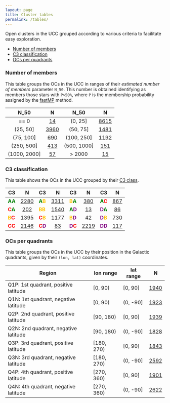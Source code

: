 ```yaml
---
layout: page
title: Cluster tables
permalink: /tables/
---
```


Open clusters in the UCC grouped according to various criteria to facilitate easy
exploration.

- [Number of members](#number-of-members)
- [C3 classification](#c3-classification)
- [OCs per quadrants](#ocs-per-quadrants)


### Number of members

This table groups the OCs in the UCC in ranges of their _estimated number of members_
parameter `N_50`. This number is obtained identifying as members those stars with
`P>50%`, where `P` is the membership probability assigned by the [fastMP](https://asteca.readthedocs.io/en/latest/build/api/asteca.Membership.html#asteca.Membership.fastmp) method.

<!-- Begin table 5 -->

| N_50 |   N  | N_50 |   N  |
| :--: | :--: | :--: | :--: |
| == 0 | [14](/tables/N50_0_table) | (0, 25] | [8615](/tables/N50_25_table) |
| (25, 50] | [3960](/tables/N50_50_table) | (50, 75] | [1481](/tables/N50_75_table) |
| (75, 100] | [690](/tables/N50_100_table) | (100, 250] | [1192](/tables/N50_250_table) |
| (250, 500] | [413](/tables/N50_500_table) | (500, 1000] | [151](/tables/N50_1000_table) |
| (1000, 2000] | [57](/tables/N50_2000_table) | > 2000 | [15](/tables/N50_inf_table) |

<!-- End table 5 -->


### C3 classification

This table shows the OCs in the UCC grouped by their [C3 class](/faq/#what-is-the-c3-parameter).

<!-- Begin table 2 -->

| C3 |  N  | C3 |  N  | C3 |  N  | C3 |  N  |
|----| :-: |----| :-: |----| :-: |----| :-: |
| <span style="color: green; font-weight: bold;">A</span><span style="color: green; font-weight: bold;">A</span> | [2280](/tables/AA_table) | <span style="color: green; font-weight: bold;">A</span><span style="color: #FFC300; font-weight: bold;">B</span> | [3311](/tables/AB_table) | <span style="color: #FFC300; font-weight: bold;">B</span><span style="color: green; font-weight: bold;">A</span> | [380](/tables/BA_table) | <span style="color: green; font-weight: bold;">A</span><span style="color: red; font-weight: bold;">C</span> | [867](/tables/AC_table) |
| <span style="color: red; font-weight: bold;">C</span><span style="color: green; font-weight: bold;">A</span> | [202](/tables/CA_table) | <span style="color: #FFC300; font-weight: bold;">B</span><span style="color: #FFC300; font-weight: bold;">B</span> | [1540](/tables/BB_table) | <span style="color: green; font-weight: bold;">A</span><span style="color: purple; font-weight: bold;">D</span> | [13](/tables/AD_table) | <span style="color: purple; font-weight: bold;">D</span><span style="color: green; font-weight: bold;">A</span> | [86](/tables/DA_table) |
| <span style="color: #FFC300; font-weight: bold;">B</span><span style="color: red; font-weight: bold;">C</span> | [1395](/tables/BC_table) | <span style="color: red; font-weight: bold;">C</span><span style="color: #FFC300; font-weight: bold;">B</span> | [1177](/tables/CB_table) | <span style="color: #FFC300; font-weight: bold;">B</span><span style="color: purple; font-weight: bold;">D</span> | [42](/tables/BD_table) | <span style="color: purple; font-weight: bold;">D</span><span style="color: #FFC300; font-weight: bold;">B</span> | [730](/tables/DB_table) |
| <span style="color: red; font-weight: bold;">C</span><span style="color: red; font-weight: bold;">C</span> | [2146](/tables/CC_table) | <span style="color: red; font-weight: bold;">C</span><span style="color: purple; font-weight: bold;">D</span> | [83](/tables/CD_table) | <span style="color: purple; font-weight: bold;">D</span><span style="color: red; font-weight: bold;">C</span> | [2219](/tables/DC_table) | <span style="color: purple; font-weight: bold;">D</span><span style="color: purple; font-weight: bold;">D</span> | [117](/tables/DD_table) |

<!-- End table 2 -->



### OCs per quadrants

This table groups the OCs in the UCC by their position in the Galactic quadrants,
given by their `(lon, lat)` coordinates.

<!-- Begin table 3 -->

| Region  | lon range  | lat range  |   N |
|---------|------------|------------| :-: |
| Q1P: 1st quadrant, positive latitude | [0, 90)    | [0, 90]    | [1940](/tables/Q1P_table) |
| Q1N: 1st quadrant, negative latitude | [0, 90)    | (0, -90]   | [1923](/tables/Q1N_table) |
| Q2P: 2nd quadrant, positive latitude | [90, 180)  | [0, 90]    | [1939](/tables/Q2P_table) |
| Q2N: 2nd quadrant, negative latitude | [90, 180)  | (0, -90]   | [1828](/tables/Q2N_table) |
| Q3P: 3rd quadrant, positive latitude | [180, 270) | [0, 90]    | [1843](/tables/Q3P_table) |
| Q3N: 3rd quadrant, negative latitude | [180, 270) | (0, -90]   | [2592](/tables/Q3N_table) |
| Q4P: 4th quadrant, positive latitude | [270, 360) | [0, 90]    | [1901](/tables/Q4P_table) |
| Q4N: 4th quadrant, negative latitude | [270, 360) | (0, -90]   | [2622](/tables/Q4N_table) |

<!-- End table 3 -->

